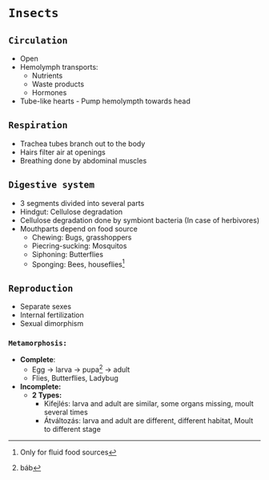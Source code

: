 # `Insects`

## `Circulation`
- Open
- Hemolymph transports:
  - Nutrients
  - Waste products
  - Hormones
- Tube-like hearts - Pump hemolympth towards head

## `Respiration`
- Trachea tubes branch out to the body
- Hairs filter air at openings
- Breathing done by abdominal muscles

## `Digestive system`
- 3 segments divided into several parts
- Hindgut: Cellulose degradation
- Cellulose degradation done by symbiont bacteria (In case of herbivores)
- Mouthparts depend on food source
  - Chewing: Bugs, grasshoppers
  - Piecring-sucking: Mosquitos
  - Siphoning: Butterflies
  - Sponging: Bees, houseflies[^1]
[^1]: Only for fluid food sources

## `Reproduction`
- Separate sexes
- Internal fertilization
- Sexual dimorphism
### `Metamorphosis:`
- **Complete**:
  - Egg -> larva -> pupa[^2] -> adult
  - Flies, Butterflies, Ladybug
- **Incomplete:**
  - **2 Types:**
    - Kifejlés: larva and adult are similar, some organs missing, moult several times
    - Átváltozás: larva and adult are different, different habitat, Moult to different stage
[^2]: báb